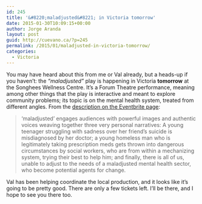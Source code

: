 ```yaml
---
id: 245
title: '&#8220;maladjusted&#8221; in Victoria tomorrow'
date: 2015-01-30T10:09:15+00:00
author: Jorge Aranda
layout: post
guid: http://cuevano.ca/?p=245
permalink: /2015/01/maladjusted-in-victoria-tomorrow/
categories:
  - Victoria
---
```

You may have heard about this from me or Val already, but a heads-up if you haven&#8217;t: the _&#8220;maladjusted&#8221;_ play is happening in Victoria **tomorrow** at the Songhees Wellness Centre. It&#8217;s a Forum Theatre performance, meaning among other things that the play is interactive and meant to explore community problems; its topic is on the mental health system, treated from different angles. From the [description on the Eventbrite page](http://www.eventbrite.ca/e/maladjusted-the-mental-health-system-the-people-the-play-tickets-8337199789):

> ‘maladjusted’ engages audiences with powerful images and authentic voices weaving together three very personal narratives: A young teenager struggling with sadness over her friend’s suicide is misdiagnosed by her doctor; a young homeless man who is legitimately taking prescription meds gets thrown into dangerous circumstances by social workers, who are from within a mechanizing system, trying their best to help him; and finally, there is all of us, unable to adjust to the needs of a maladjusted mental health sector, who become potential agents for change.

Val has been helping coordinate the local production, and it looks like it&#8217;s going to be pretty good. There are only a few tickets left. I&#8217;ll be there, and I hope to see you there too.
